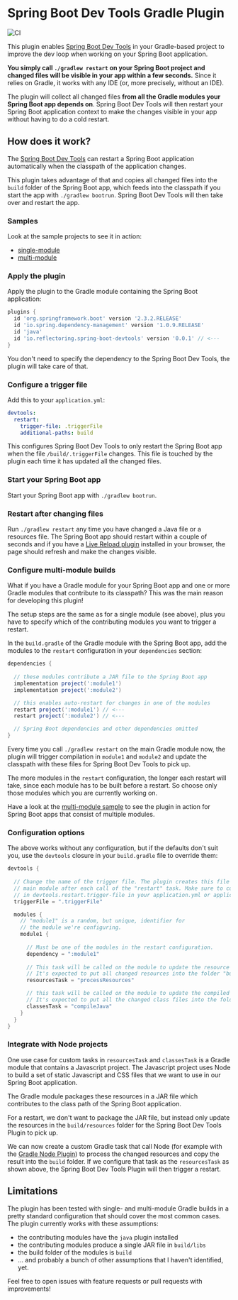 # Spring Boot Dev Tools Gradle Plugin

![CI](https://github.com/thombergs/spring-devtools-gradle-plugin/workflows/CI/badge.svg)

This plugin enables [Spring Boot Dev Tools](https://docs.spring.io/spring-boot/docs/current/reference/html/using-spring-boot.html#using-boot-devtools) in your Gradle-based project to improve the dev loop when working on your Spring Boot application.

**You simply call `./gradlew restart` on your Spring Boot project and changed files will be visible in your app within a few seconds.** Since it relies on Gradle, it works with any IDE (or, more precisely, without an IDE).

The plugin will collect all changed files **from all the Gradle modules your Spring Boot app depends on**. Spring Boot Dev Tools will then restart your Spring Boot application context to make the changes visible in your app without having to do a cold restart.

## How does it work?

The [Spring Boot Dev Tools](https://docs.spring.io/spring-boot/docs/current/reference/html/using-spring-boot.html#using-boot-devtools) can restart a Spring Boot application automatically when the classpath of the application changes. 

This plugin takes advantage of that and copies all changed files into the `build` folder of the Spring Boot app, which feeds into the classpath if you start the app with `./gradlew bootrun`. Spring Boot Dev Tools will then take over and restart the app.

### Samples

Look at the sample projects to see it in action:

* [single-module](samples/single-module/)
* [multi-module](samples/multi-module)

### Apply the plugin

Apply the plugin to the Gradle module containing the Spring Boot application:

```groovy
plugins {
  id 'org.springframework.boot' version '2.3.2.RELEASE'
  id 'io.spring.dependency-management' version '1.0.9.RELEASE'
  id 'java'
  id 'io.reflectoring.spring-boot-devtools' version '0.0.1' // <---
}
```

You don't need to specify the dependency to the Spring Boot Dev Tools, the plugin will take care of that.

### Configure a trigger file

Add this to your `application.yml`:

```yaml
devtools:
  restart:
    trigger-file: .triggerFile
    additional-paths: build
```

This configures Spring Boot Dev Tools to only restart the Spring Boot app when the file `/build/.triggerFile` changes. This file is touched by the plugin each time it has updated all the changed files.

### Start your Spring Boot app 
Start your Spring Boot app with `./gradlew bootrun`.

### Restart after changing files 
Run `./gradlew restart` any time you have changed a Java file or a resources file. The Spring Boot app should restart within a couple of seconds and if you have a [Live Reload plugin](http://livereload.com/) installed in your browser, the page should refresh and make the changes visible.

### Configure multi-module builds

What if you have a Gradle module for your Spring Boot app and one or more Gradle modules that contribute to its classpath? This was the main reason for developing this plugin!

The setup steps are the same as for a single module (see above), plus you have to specify which of the contributing modules you want to trigger a restart.

In the `build.gradle` of the Gradle module with the Spring Boot app, add the modules to the `restart` configuration in your `dependencies` section:

```groovy
dependencies {
 
  // these modules contribute a JAR file to the Spring Boot app 
  implementation project(':module1') 
  implementation project(':module2')

  // this enables auto-restart for changes in one of the modules
  restart project(':module1') // <---
  restart project(':module2') // <---

  // Spring Boot dependencies and other dependencies omitted
}
```

Every time you call `./gradlew restart` on the main Gradle module now, the plugin will trigger compilation in `module1` and `module2` and update the classpath with these files for Spring Boot Dev Tools to pick up.

The more modules in the `restart` configuration, the longer each restart will take, since each module has to be built before a restart. So choose only those modules which you are currently working on.

Have a look at the [multi-module sample](/samples/multi-module/) to see the plugin in action for Spring Boot apps that consist of multiple modules.

### Configuration options

The above works without any configuration, but if the defaults don't suit you, use the `devtools` closure in your `build.gradle` file to override them:

```groovy
devtools {
  
  // Change the name of the trigger file. The plugin creates this file in the "build" folder of the
  // main module after each call of the "restart" task. Make sure to configure the same trigger file
  // in devtools.restart.trigger-file in your application.yml or application.properties file.
  triggerFile = ".triggerFile"

  modules {
    // "module1" is a random, but unique, identifier for
    // the module we're configuring.
    module1 {                                  
      
      // Must be one of the modules in the restart configuration.
      dependency = ":module1"                   
      
      // This task will be called on the module to update the resource files in the class path.
      // It's expected to put all changed resources into the folder "build/resources/main".
      resourcesTask = "processResources"

      // this task will be called on the module to update the compiled Java classes in the class path.
      // It's expected to put all the changed class files into the folder "build/classes/java/main".
      classesTask = "compileJava"        
    }
  }
}
```

### Integrate with Node projects

One use case for custom tasks in `resourcesTask` and `classesTask` is a Gradle module that contains a Javascript project. The Javascript project uses Node to build a set of static Javascript and CSS files that we want to use in our Spring Boot application.

The Gradle module packages these resources in a JAR file which contributes to the class path of the Spring Boot application. 

For a restart, we don't want to package the JAR file, but instead only update the resources in the `build/resources` folder for the Spring Boot Dev Tools Plugin to pick up.

We can now create a custom Gradle task that call Node (for example with the [Gradle Node Plugin](https://github.com/node-gradle/gradle-node-plugin)) to process the changed resources and copy the result into the `build` folder. If we configure that task as the `resourcesTask` as shown above, the Spring Boot Dev Tools Plugin will then trigger a restart. 

## Limitations

The plugin has been tested with single- and multi-module Gradle builds in a pretty standard configuration that should cover the most common cases. The plugin currently works with these assumptions:

* the contributing modules have the `java` plugin installed
* the contributing modules produce a single JAR file in `build/libs`
* the build folder of the modules is `build`
* ... and probably a bunch of other assumptions that I haven't identified, yet.

Feel free to open issues with feature requests or pull requests with improvements!
